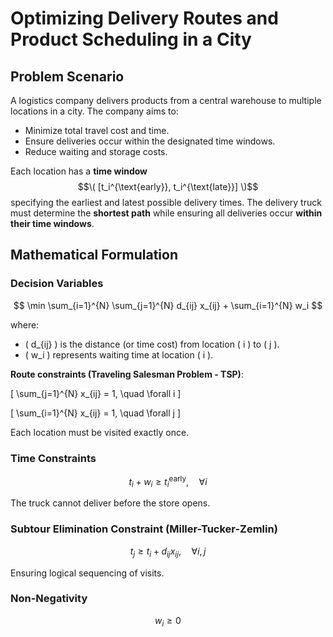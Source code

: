 # Optimizing Delivery Routes and Product Scheduling in a City

## Problem Scenario

A logistics company delivers products from a central warehouse to multiple locations in a city. The company aims to:

- Minimize total travel cost and time.
- Ensure deliveries occur within the designated time windows.
- Reduce waiting and storage costs.

Each location has a **time window** $$\( [t_i^{\text{early}}, t_i^{\text{late}}] \)$$ specifying the earliest and latest possible delivery times. The delivery truck must determine the **shortest path** while ensuring all deliveries occur **within their time windows**.

## Mathematical Formulation

### Decision Variables
$$
\min \sum_{i=1}^{N} \sum_{j=1}^{N} d_{ij} x_{ij} + \sum_{i=1}^{N} w_i
$$

where:

- \( d_{ij} \) is the distance (or time cost) from location \( i \) to \( j \).
- \( w_i \) represents waiting time at location \( i \).

 **Route constraints (Traveling Salesman Problem - TSP)**:

  \[
   \sum_{j=1}^{N} x_{ij} = 1, \quad \forall i
\]

\[
   \sum_{i=1}^{N} x_{ij} = 1, \quad \forall j
\]


   Each location must be visited exactly once.

### Time Constraints

$$
t_i + w_i \geq t_i^{\text{early}}, \quad \forall i
$$

The truck cannot deliver before the store opens.

### Subtour Elimination Constraint (Miller-Tucker-Zemlin)

$$
t_j \geq t_i + d_{ij} x_{ij}, \quad \forall i, j
$$

Ensuring logical sequencing of visits.

### Non-Negativity

$$
w_i \geq 0
$$

